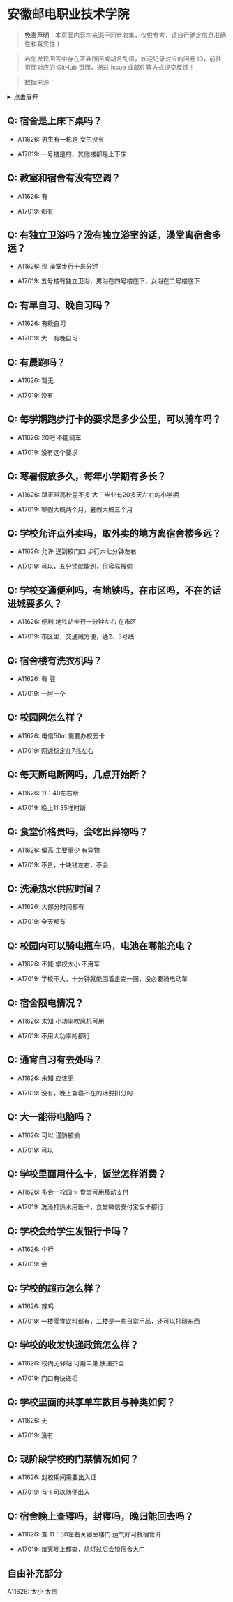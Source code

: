 # 安徽邮电职业技术学院

> [免责声明](https://colleges.chat/#_3)：本页面内容均来源于问卷收集，仅供参考，请自行确定信息准确性和真实性！

> 若您发现回答中存在答非所问或胡言乱语，欢迎记录对应的问卷 ID，前往页面对应的 GitHub 页面，通过 issue 或邮件等方式提交反馈！

> 数据来源：

<details><summary>点击展开</summary>
<ul>
<li>A11626: 匿名 (2022 年 06 月)</li>
<li>A17019: 873952940@qq.com (2023 年 04 月)</li>
</ul>
</details>

## Q: 宿舍是上床下桌吗？

- A11626: 男生有一栋是 女生没有

- A17019: 一号楼是的，其他楼都是上下床

## Q: 教室和宿舍有没有空调？

- A11626: 有

- A17019: 都有

## Q: 有独立卫浴吗？没有独立浴室的话，澡堂离宿舍多远？

- A11626: 没 澡堂步行十来分钟

- A17019: 五号楼有独立卫浴，男浴在四号楼底下，女浴在二号楼底下

## Q: 有早自习、晚自习吗？

- A11626: 有晚自习

- A17019: 大一有晚自习

## Q: 有晨跑吗？

- A11626: 暂无

- A17019: 没有

## Q: 每学期跑步打卡的要求是多少公里，可以骑车吗？

- A11626: 20吧 不能骑车

- A17019: 没有这个要求

## Q: 寒暑假放多久，每年小学期有多长？

- A11626: 跟正常高校差不多 大三毕业有20多天左右的小学期

- A17019: 寒假大概两个月，暑假大概三个月

## Q: 学校允许点外卖吗，取外卖的地方离宿舍楼多远？

- A11626: 允许 送到校门口 步行六七分钟左右

- A17019: 可以，五分钟就能到，但容易被偷

## Q: 学校交通便利吗，有地铁吗，在市区吗，不在的话进城要多久？

- A11626: 便利 地铁站步行十分钟左右 在市区

- A17019: 市区里，交通贼方便，通2、3号线

## Q: 宿舍楼有洗衣机吗？

- A11626: 有 脏

- A17019: 一层一个

## Q: 校园网怎么样？

- A11626: 电信50m 需要办校园卡

- A17019: 网速稳定在7兆左右

## Q: 每天断电断网吗，几点开始断？

- A11626: 11：40左右断

- A17019: 晚上11:35准时断

## Q: 食堂价格贵吗，会吃出异物吗？

- A11626: 偏高 主要量少 有异物

- A17019: 不贵，十块钱左右，不会

## Q: 洗澡热水供应时间？

- A11626: 大部分时间都有

- A17019: 全天都有

## Q: 校园内可以骑电瓶车吗，电池在哪能充电？

- A11626: 不能 学校太小 不用车

- A17019: 学校不大，十分钟就能围着走完一圈，没必要骑电动车

## Q: 宿舍限电情况？

- A11626: 未知 小功率吹风机可用

- A17019: 不用大功率的都行

## Q: 通宵自习有去处吗？

- A11626: 未知  应该无

- A17019: 没有，晚上查寝不在的话要扣分的

## Q: 大一能带电脑吗？

- A11626: 可以 谨防被偷

- A17019: 可以

## Q: 学校里面用什么卡，饭堂怎样消费？

- A11626: 多合一校园卡 食堂可用移动支付

- A17019: 洗澡打热水用饭卡，食堂微信支付宝饭卡都行

## Q: 学校会给学生发银行卡吗？

- A11626: 中行

- A17019: 会

## Q: 学校的超市怎么样？

- A11626: 辣鸡

- A17019: 一楼零食饮料都有，二楼是一些日常用品，还可以打印东西

## Q: 学校的收发快递政策怎么样？

- A11626: 校内无驿站 可用丰巢 快递齐全

- A17019: 门口有快递柜

## Q: 学校里面的共享单车数目与种类如何？

- A11626: 无

- A17019: 没有

## Q: 现阶段学校的门禁情况如何？

- A11626: 封校期间需要出入证

- A17019: 有卡可以随便出入

## Q: 宿舍晚上查寝吗，封寝吗，晚归能回去吗？

- A11626: 查  11：30左右关寝室楼门 运气好可找宿管开

- A17019: 每天晚上都查，熄灯过后会锁宿舍大门

## 自由补充部分

A11626: 太小 太贵